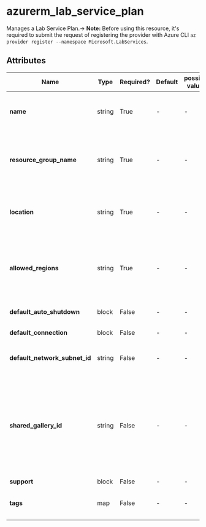 # azurerm_lab_service_plan

Manages a Lab Service Plan.-> **Note:** Before using this resource, it's required to submit the request of registering the provider with Azure CLI `az provider register --namespace Microsoft.LabServices`.

## Attributes

| Name | Type | Required? | Default  | possible values | Description |
| ---- | ---- | --------- | -------- | ----------- | ----------- |
| **name** | string | True | -  |  -  | The name of the Lab Service Plan. Changing this forces a new resource to be created. | 
| **resource_group_name** | string | True | -  |  -  | The name of the Resource Group where the Lab Service Plan should exist. Changing this forces a new resource to be created. | 
| **location** | string | True | -  |  -  | The Azure Region where the Lab Service Plan should exist. Changing this forces a new resource to be created. | 
| **allowed_regions** | string | True | -  |  -  | The allowed regions for the lab creator to use when creating labs using this Lab Service Plan. The allowed region's count must be between `1` and `28`. | 
| **default_auto_shutdown** | block | False | -  |  -  | A `default_auto_shutdown` block. | 
| **default_connection** | block | False | -  |  -  | A `default_connection` block. | 
| **default_network_subnet_id** | string | False | -  |  -  | The resource ID of the Subnet for the Lab Service Plan network profile. | 
| **shared_gallery_id** | string | False | -  |  -  | The resource ID of the Shared Image Gallery attached to this Lab Service Plan. When saving a lab template virtual machine image it will be persisted in this gallery. The shared images from the gallery can be made available to use when creating new labs. | 
| **support** | block | False | -  |  -  | A `support` block. | 
| **tags** | map | False | -  |  -  | A mapping of tags which should be assigned to the Lab Service Plan. | 

